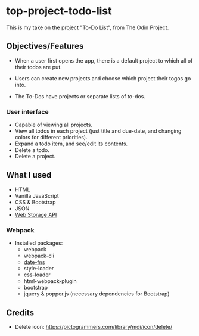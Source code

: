 # top-project-todo-list
This is my take on the project "To-Do List", from The Odin Project.

## Objectives/Features

- When a user first opens the app, there is a default project to
  which all of their todos are put.

- Users can create new projects and choose which project their
  togos go into.

- The To-Dos have projects or separate lists of to-dos.

### User interface

- Capable of viewing all projects.
- View all todos in each project (just title and due-date, and changing colors 
for different priorities).
- Expand a todo item, and see/edit its contents.
- Delete a todo.
- Delete a project.

## What I used

- HTML
- Vanilla JavaScript
- CSS & Bootstrap
- JSON
- [Web Storage API](https://developer.mozilla.org/en-US/docs/Web/API/Web_Storage_API/Using_the_Web_Storage_API)

### Webpack
- Installed packages:
  - webpack 
  - webpack-cli
  - [date-fns](https://github.com/date-fns/date-fns)
  - style-loader
  - css-loader
  - html-webpack-plugin
  - bootstrap
  - jquery & popper.js (necessary dependencies for Bootstrap)

## Credits
 - Delete icon: https://pictogrammers.com/library/mdi/icon/delete/